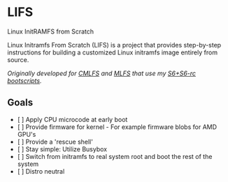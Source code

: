 # LIFS
Linux InitRAMFS from Scratch

Linux Initramfs From Scratch (LIFS) is a project that provides step-by-step instructions for building a customized Linux initramfs image entirely from source.

<i>Originally developed for [CMLFS](https://github.com/dslm4515/CMLFS)  and [MLFS](ttps://github.com/dslm4515/Musl-LFS) that use my [S6+S6-rc bootscripts](ttps://github.com/dslm4515/MLFS-S6-Bootscripts).</i>

## Goals
<ul>
 <li> [ ] Apply CPU microcode at early boot</li>
 <li> [ ] Provide firmware for kernel - For example firmware blobs for AMD GPU's</li>
 <li> [ ] Provide a 'rescue shell'</li>
 <li> [ ] Stay simple: Utilize Busybox</li>
 <li> [ ] Switch from initramfs to real system root and boot the rest of the system </li>
 <li> [ ] Distro neutral</li>
</ul>



